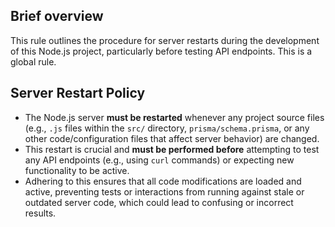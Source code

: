 ## Brief overview
This rule outlines the procedure for server restarts during the development of this Node.js project, particularly before testing API endpoints. This is a global rule.

## Server Restart Policy
- The Node.js server **must be restarted** whenever any project source files (e.g., `.js` files within the `src/` directory, `prisma/schema.prisma`, or any other code/configuration files that affect server behavior) are changed.
- This restart is crucial and **must be performed before** attempting to test any API endpoints (e.g., using `curl` commands) or expecting new functionality to be active.
- Adhering to this ensures that all code modifications are loaded and active, preventing tests or interactions from running against stale or outdated server code, which could lead to confusing or incorrect results.
